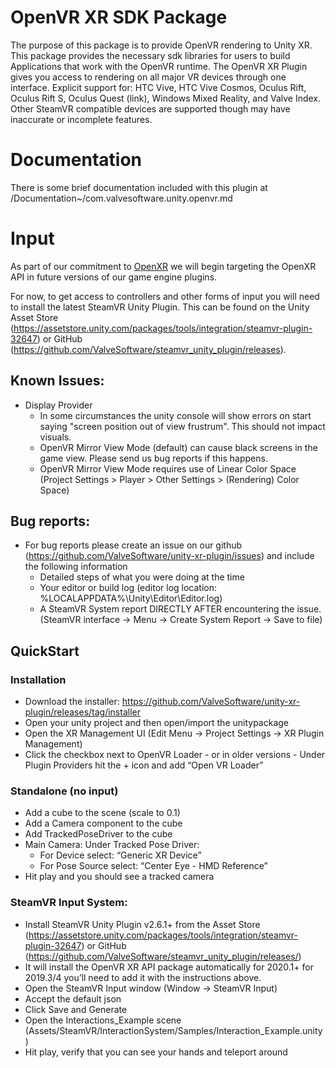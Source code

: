 # OpenVR XR SDK Package

The purpose of this package is to provide OpenVR rendering to Unity XR. This package provides the necessary sdk libraries for users to build Applications that work with the OpenVR runtime. The OpenVR XR Plugin gives you access to rendering on all major VR devices through one interface. Explicit support for: HTC Vive, HTC Vive Cosmos, Oculus Rift, Oculus Rift S, Oculus Quest (link), Windows Mixed Reality, and Valve Index. Other SteamVR compatible devices are supported though may have inaccurate or incomplete features.

# Documentation

There is some brief documentation included with this plugin at /Documentation~/com.valvesoftware.unity.openvr.md

# Input

As part of our commitment to [OpenXR](https://store.steampowered.com/newshub/app/250820/view/2396425843528787269) we will begin targeting the OpenXR API in future versions of our game engine plugins.

For now, to get access to controllers and other forms of input you will need to install the latest SteamVR Unity Plugin. This can be found on the Unity Asset Store (https://assetstore.unity.com/packages/tools/integration/steamvr-plugin-32647) or GitHub (https://github.com/ValveSoftware/steamvr_unity_plugin/releases).


## Known Issues:
* Display Provider
  * In some circumstances the unity console will show errors on start saying "screen position out of view frustrum". This should not impact visuals.
  * OpenVR Mirror View Mode (default) can cause black screens in the game view. Please send us bug reports if this happens.
  * OpenVR Mirror View Mode requires use of Linear Color Space (Project Settings > Player > Other Settings > (Rendering) Color Space)



## Bug reports:
* For bug reports please create an issue on our github (https://github.com/ValveSoftware/unity-xr-plugin/issues) and include the following information
  * Detailed steps of what you were doing at the time
  * Your editor or build log (editor log location: %LOCALAPPDATA%\Unity\Editor\Editor.log)
  * A SteamVR System report DIRECTLY AFTER encountering the issue. (SteamVR interface -> Menu -> Create System Report -> Save to file)


## QuickStart

### Installation
* Download the installer: https://github.com/ValveSoftware/unity-xr-plugin/releases/tag/installer
* Open your unity project and then open/import the unitypackage
* Open the XR Management UI (Edit Menu -> Project Settings -> XR Plugin Management)
* Click the checkbox next to OpenVR Loader - or in older versions - Under Plugin Providers hit the + icon and add “Open VR Loader”


### Standalone (no input)
* Add a cube to the scene (scale to 0.1)
* Add a Camera component to the cube
* Add TrackedPoseDriver to the cube
 *	Main Camera: Under Tracked Pose Driver:
    * For Device select: “Generic XR Device”
    * For Pose Source select: “Center Eye - HMD Reference”
* Hit play and you should see a tracked camera


### SteamVR Input System:
* Install SteamVR Unity Plugin v2.6.1+ from the Asset Store (https://assetstore.unity.com/packages/tools/integration/steamvr-plugin-32647) or GitHub (https://github.com/ValveSoftware/steamvr_unity_plugin/releases/)
* It will install the OpenVR XR API package automatically for 2020.1+ for 2019.3/4 you’ll need to add it with the instructions above.
* Open the SteamVR Input window (Window -> SteamVR Input)
* Accept the default json
* Click Save and Generate
* Open the Interactions_Example scene (Assets/SteamVR/InteractionSystem/Samples/Interaction_Example.unity)
* Hit play, verify that you can see your hands and teleport around


